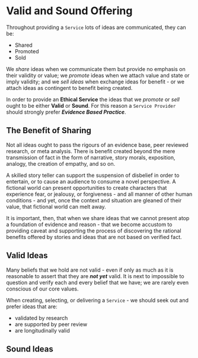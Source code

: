 # Valid and Sound Offering

Throughout providing a `Service` lots of ideas are communicated, they can be:

* Shared
* Promoted
* Sold

We *share* ideas when we communicate them but provide no emphasis on their validity or value; we *promote* ideas when we attach value and state or imply validity; and we *sell ideas* when exchange ideas for benefit - or we attach ideas as contingent to benefit being created.

In order to provide an **Ethical Service** the ideas that we *promote* or *sell* ought to be either **Valid** or **Sound**. For this reason a `Service Provider` should strongly prefer ***Evidence Based Practice***.

## The Benefit of Sharing

Not all ideas ought to pass the rigours of an evidence base, peer reviewed research, or meta analysis. There is benefit created beyond the mere transmission of fact in the form of narrative, story morals, exposition, analogy, the creation of empathy, and so on.

A skilled story teller can support the suspension of disbelief in order to entertain, or to cause an audience to consume a novel perspective. A fictional world can present opportunities to create characters that experience fear, or jealousy, or forgiveness - and all manner of other human conditions - and yet, once the context and situation are gleaned of their value, that fictional world can melt away.

It is important, then, that when we share ideas that we cannot present atop a foundation of evidence and reason - that we become accustom to providing caveat and supporting the process of discovering the rational benefits offered by stories and ideas that are not based on verified fact.

## Valid Ideas

Many beliefs that we hold are not valid - even if only as much as it is reasonable to assert that they are ***not yet*** valid. It is next to impossible to question and verify each and every belief that we have; we are rarely even conscious of our core values.

When creating, selecting, or delivering a `Service` - we should seek out and prefer ideas that are:

* validated by research
* are supported by peer review
* are longitudinally valid

## Sound Ideas
<!--stackedit_data:
eyJoaXN0b3J5IjpbNzgzMzEwNDQ5LC00NTE3OTM5NTAsLTE4Mz
UyNzI2NzldfQ==
-->